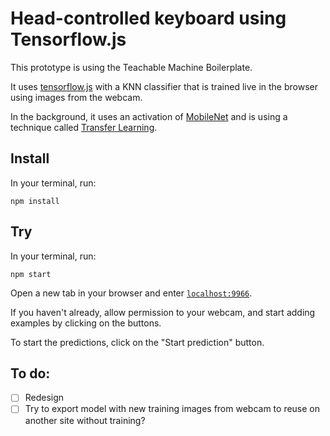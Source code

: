 # Head-controlled keyboard using Tensorflow.js

This prototype is using the Teachable Machine Boilerplate.

It uses [tensorflow.js](https://github.com/tensorflow/tfjs-models) with a KNN classifier that is trained live in the browser using images from the webcam.

In the background, it uses an activation of [MobileNet](https://github.com/tensorflow/tfjs-examples/tree/master/mobilenet) and is using a technique called [Transfer Learning](https://en.wikipedia.org/wiki/Transfer_learning).


## Install

In your terminal, run:

```
npm install
```

## Try

In your terminal, run:

```
npm start
```

Open a new tab in your browser and enter [`localhost:9966`](http://localhost:9966).

If you haven't already, allow permission to your webcam, and start adding examples by clicking on the buttons.

To start the predictions, click on the "Start prediction" button.


## To do:

- [ ] Redesign
- [ ] Try to export model with new training images from webcam to reuse on another site without training?

